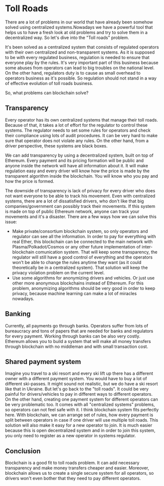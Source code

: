 # Toll Roads

There are a lot of problems in our world that have already been somehow solved using centralized systems.Nowadays we have a powerful tool that helps us to have a fresh look at old problems and try to solve them in a decentralized way. So let's dive into the "Toll roads" problem. 

It's been solved as a centralized system that consists of regulated operators with their own centralized and non-transparent systems. As it is supposed to be with every regulated business, regulation is needed to ensure that everyone play by the rules. It's very important part of this business because some abuses from operators can lead to big troubles on the national level. On the other hand, regulators duty is to cause as small overhead to operators business as it's possible. So regulation should not stand in a way of effective evolution of toll roads business.

So, what problems can blockchain solve? 

## Transparency

Every operator has its own centralized systems that manage their toll roads. Because of that, it takes a lot of effort for the regulator to control these systems. The regulator needs to set some rules for operators and check their compliance using lots of audit procedures. It can be very hard to make sure that operator does not violate any rules. On the other hand, from a driver perspective, these systems are black boxes. 

We can add transparency by using a decentralized system, built on top of Ethereum. Every payment and its pricing formation will be public and anyone inside the network will have all information about it. It will make regulation easy and every driver will know how the price is made by the transparent algorithm inside the blockchain. You will know who you pay and how the price is formed.

The downside of transparency is lack of privacy for every driver who does not want everyone to be able to track his movement. Even with centralized systems, there are a lot of dissatisfied drivers, who don't like that big companies/government can possibly track their movements. If this system is made on top of public Ethereum network, anyone can track your movements and it's a disaster. There are a few ways how we can solve this issue:
* Make private/consortium blockchain system, so only operators and regulator can see all the information. In order to pay for everything with real Ether, this blockchain can be connected to the main network with Plasma/Polkadot/Cosmos or any other future implementation of inter-blockchain comunication system. That will keep some transparency, the regulator will still have a good control of everything and the operators won't be able to change the rules anytime they want (as it could theoretically be in a centralized system). That solution will keep the privacy violation problem on the current level.
* Use some algorithms for anonymizing drivers and vehicles. Or just use other more anonymous blockchains instead of Ethereum. For this problem, anonymizing algorithms should be very good in order to keep privacy, because machine learning can make a lot of miracles nowadays.

## Banking

Currently, all payments go through banks. Operators suffer from lots of bureaucracy and tons of papers that are needed for banks and regulators for every payment. Working through banks can be also very costly. Ethereum allows you to build a system that will make all money transfers through blockchain with no middleman and with small transaction cost.

## Shared payment system

Imagine you travel to a ski resort and every ski lift up there has a different owner with a different payment system. You would have to buy a lot of different ski-passes. It might sound not realistic, but we do have a ski resort like that in Ukraine.
But let's go back to the "toll roads". It could be very painful for drivers/vehicles to pay in different ways to different operators. On the other hand, creating one payment system for different operators can be very problematic too. It comes with all "centralized systems" problems, so operators can not feel safe with it.
I think blockchain system fits perfectly here. With blockchain, we can arrange set of rules, how every payment is split between operators in case if one driver will use multiple toll roads. This solution will also make it easy for a new operator to join. It is much easier because this is open decentralized system and in order to join this system, you only need to register as a new operator in systems regulator.

## Conclusion

Blockchain is a good fit to toll roads problem. It can add necessary transparency and make money transfers cheaper and easier. Moreover, blockchain allows us to create a single secure system for all operators, so drivers won't even bother that they need to pay different operators.